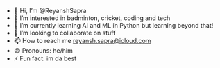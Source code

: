- 👋 Hi, I’m @ReyanshSapra
- 👀 I’m interested in badminton, cricket, coding and tech
- 🌱 I’m currently learning AI and ML in Python but learning beyond that!
- 💞️ I’m looking to collaborate on stuff
- 📫 How to reach me reyansh.sapra@icloud.com
- 😄 Pronouns: he/him
- ⚡ Fun fact: im da best

<!---
ReyanshSapra/ReyanshSapra is a ✨ special ✨ repository because its `README.md` (this file) appears on your GitHub profile.
You can click the Preview link to take a look at your changes.
--->
